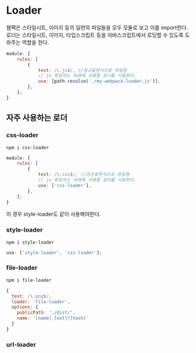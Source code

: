 # Loader

웹팩은 스타일시트, 이미지 등의 일련의 파일들을 모두 모듈로 보고 이를 import한다.
로더는 스타일시트, 이미지, 타입스크립트 등을 자바스크립트에서 로딩할 수 있도록 도와주는 역할을 한다.

```js
module: {
	rules: [
		{
			test: /\.js$/, //정규표현식으로 파일명
			// js 확장자는 아래에 사용할 로더를 사용한다.
			use: [path.resolve('./my-webpack-loader.js')],
		},
	];
}
```

## 자주 사용하는 로더

### css-loader

`npm i css-loader`

```js
module: {
	rules: [
		{
			test: /\.css$/, //정규표현식으로 파일명
			// js 확장자는 아래에 사용할 로더를 사용한다.
			use: ['css-loader'],
		},
	];
}
```

이 경우 style-loader도 같이 사용해야한다.

### style-loader

`npm i style-loader`

```js
use: ['style-loader', 'css-loader'];
```

### file-loader

`npm i file-loader`

```js
{
  test: /\.png$/,
  loader: 'file-loader',
  options: {
    publicPath: './dist/',
    name: '[name].[ext]?[hash]'
  }
}
```

### url-loader
